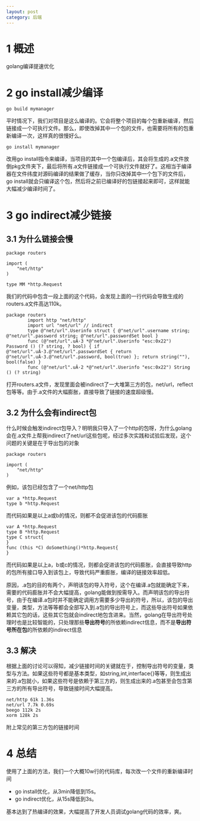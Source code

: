 ```yaml
---
layout: post
category: 后端
---
```


# 1 概述
golang编译提速优化

# 2 go install减少编译

```
go build mymanager
```

平时情况下，我们对项目是这么编译的。它会将整个项目的每个包重新编译，然后链接成一个可执行文件。那么，即使改掉其中一个包的文件，也需要将所有的包重新编译一次，这样真的很慢好么。

```
go install mymanager
```

改用go install指令来编译，当项目的其中一个包编译后，其会将生成的.a文件放倒pkg文件夹下，最后将所有.a文件链接成一个可执行文件就好了。这相当于编译器在文件纬度对源码编译的结果做了缓存，当你只改掉其中一个包下的文件后，go install就会只编译这个包，然后将之前已编译好的包链接起来即可，这样就能大幅减少编译时间了。

# 3 go indirect减少链接

## 3.1 为什么链接会慢

```
package routers

import (
	"net/http"
)

type MM *http.Request
```

我们的代码中包含一段上面的这个代码，会发现上面的一行代码会导致生成的routers.a文件高达110k。

```
package routers
        import http "net/http"
        import url "net/url" // indirect
        type @"net/url".Userinfo struct { @"net/url".username string; @"net/url".password string; @"net/url".passwordSet bool }
        func (@"net/url".uÂ·3 *@"net/url".Userinfo "esc:0x22") Password () (? string, ? bool) { if @"net/url".uÂ·3.@"net/url".passwordSet { return @"net/url".uÂ·3.@"net/url".password, bool(true) }; return string(""), bool(false) }
        func (@"net/url".uÂ·2 *@"net/url".Userinfo "esc:0x22") String () (? string)
```

打开routers.a文件，发现里面会被indirect了一大堆第三方的包，net/url，reflect包等等。由于.a文件的大幅膨胀，直接导致了链接的速度超级慢。

## 3.2 为什么会有indirect包
什么时候会触发indirect包导入？明明我只导入了一个http的包呀，为什么golang会在.a文件上帮我indirect了net/url这些包呢，经过多次实践和试验后发现，这个问题的关键是在于导出包的对象

```
package routers

import (
	"net/http"
)
```

例如，该包已经包含了一个net/http包

```
var a *http.Request
type b *http.Request
```

而代码如果是以上a或b的情况，则都不会促进该包的代码膨胀

```
var A *http.Request
type B *http.Request
type C struct{
}
func (this *C) doSomething()*http.Request{
}
```

而代码如果是以上a，b或c的情况，则都会促进该包的代码膨胀，会直接导致http的包所有接口导入到该包上，导致代码严重膨胀，编译的链接效率超低。

原因，.a包的目的有两个，声明该包的导入符号，这个在编译.a包就能确定下来，需要的代码膨胀并不会大幅提高，golang能做到按需导入。而声明该包的导出符号，由于在编译.a包时并不能确定调用方需要多少导出的符号，所以，该包的导出变量，类型，方法等等都会全部写入到.a包的导出符号上，而这些导出符号如果依赖其它包的话，这些其它包就会indirect地包含进来。当然，golang在导出符号处理时也是比较智能的，只处理那些**导出符号**的所依赖indirect信息，而不是**导出符号所在包**的所依赖的indirect信息

## 3.3 解决
根据上面的讨论可以得知，减少链接时间的关键就在于，控制导出符号的变量，类型与方法。如果这些符号都是基本类型，如string,int,interface{}等等，则生成出来的.a包就小，如果这些符号是依赖于第三方的，则生成出来的.a包甚至会包含第三方的所有导出符号，导致链接时间大幅提高。

```
net/http 61k 1.36s
net/url 7.7k 0.69s
beego 112k 2s
xorm 128k 2s
```

附上常见的第三方包的链接时间

# 4 总结
使用了上面的方法，我们一个大概10w行的代码库，每次改一个文件的重新编译时间

* go install优化，从3min降低到15s。
* go indirect优化，从15s降低到3s。

基本达到了热编译的效果，大幅提高了开发人员调试golang代码的效率，爽。

